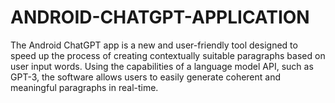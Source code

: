 # ANDROID-CHATGPT-APPLICATION
The Android ChatGPT app is a new and user-friendly tool designed to speed up the process of creating contextually suitable paragraphs based on user input words. Using the capabilities of a language model API, such as GPT-3, the software allows users to easily generate coherent and meaningful paragraphs in real-time.
